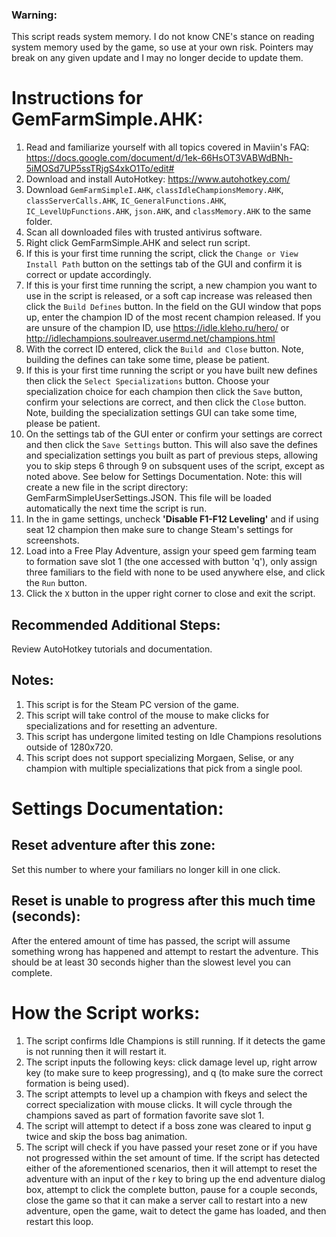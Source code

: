 ### Warning:
This script reads system memory. I do not know CNE's stance on reading system memory used by the game, so use at your own risk. Pointers may break on any given update and I may no longer decide to update them.

# Instructions for GemFarmSimple.AHK:
1. Read and familiarize yourself with all topics covered in Maviin's FAQ: https://docs.google.com/document/d/1ek-66HsOT3VABWdBNh-5iMOSd7UP5ssTRjgS4xkO1To/edit#
2. Download and install AutoHotkey: https://www.autohotkey.com/
3. Download `GemFarmSimpleI.AHK`, `classIdleChampionsMemory.AHK`, `classServerCalls.AHK`, `IC_GeneralFunctions.AHK`, `IC_LevelUpFunctions.AHK`, `json.AHK`, and `classMemory.AHK` to the same folder.
4. Scan all downloaded files with trusted antivirus software.
5. Right click GemFarmSimple.AHK and select run script.
6. If this is your first time running the script, click the `Change or View Install Path` button on the settings tab of the GUI and confirm it is correct or update accordingly.
7. If this is your first time running the script, a new champion you want to use in the script is released, or a soft cap increase was released then click the `Build Defines` button. In the field on the GUI window that pops up, enter the champion ID of the most recent champion released. If you are unsure of the champion ID, use https://idle.kleho.ru/hero/ or http://idlechampions.soulreaver.usermd.net/champions.html 
8. With the correct ID entered, click the `Build and Close` button. Note, building the defines can take some time, please be patient.
9. If this is your first time running the script or you have built new defines then click the `Select Specializations` button. Choose your specialization choice for each champion then click the `Save` button, confirm your selections are correct, and then click the `Close` button. Note, building the specialization settings GUI can take some time, please be patient.
10. On the settings tab of the GUI enter or confirm your settings are correct and then click the `Save Settings` button. This will also save the defines and specialization settings you built as part of previous steps, allowing you to skip steps 6 through 9 on subsquent uses of the script, except as noted above. See below for Settings Documentation. Note: this will create a new file in the script directory: GemFarmSimpleUserSettings.JSON. This file will be loaded automatically the next time the script is run.
11. In the in game settings, uncheck **'Disable F1-F12 Leveling'** and if using seat 12 champion then make sure to change Steam's settings for screenshots.
12. Load into a Free Play Adventure, assign your speed gem farming team to formation save slot 1 (the one accessed with button 'q'), only assign three familiars to the field with none to be used anywhere else, and click the `Run` button.
13. Click the `X` button in the upper right corner to close and exit the script.

## Recommended Additional Steps:
Review AutoHotkey tutorials and documentation.

## Notes:
1. This script is for the Steam PC version of the game.
2. This script will take control of the mouse to make clicks for specializations and for resetting an adventure.
3. This script has undergone limited testing on Idle Champions resolutions outside of 1280x720.
4. This script does not support specializing Morgaen, Selise, or any champion with multiple specializations that pick from a single pool.

# Settings Documentation:

## Reset adventure after this zone:
Set this number to where your familiars no longer kill in one click.

## Reset is unable to progress after this much time (seconds):
After the entered amount of time has passed, the script will assume something wrong has happened and attempt to restart the adventure. This should be at least 30 seconds higher than the slowest level you can complete.

# How the Script works:
1. The script confirms Idle Champions is still running. If it detects the game is not running then it will restart it.
2. The script inputs the following keys: click damage level up, right arrow key (to make sure to keep progressing), and q (to make sure the correct formation is being used).
3. The script attempts to level up a champion with fkeys and select the correct specialization with mouse clicks. It will cycle through the champions saved as part of formation favorite save slot 1.
4. The script will attempt to detect if a boss zone was cleared to input g twice and skip the boss bag animation. 
5. The script will check if you have passed your reset zone or if you have not progressed within the set amount of time. If the script has detected either of the aforementioned scenarios, then it will attempt to reset the adventure with an input of the r key to bring up the end adventure dialog box, attempt to click the complete button, pause for a couple seconds, close the game so that it can make a server call to restart into a new adventure, open the game, wait to detect the game has loaded, and then restart this loop.
